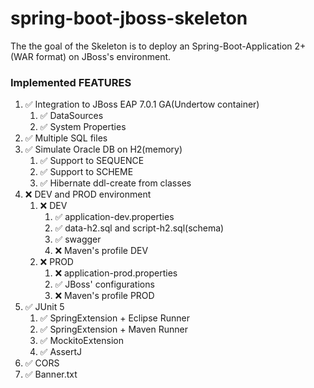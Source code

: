 # spring-boot-jboss-skeleton

The the goal of the Skeleton is to deploy an Spring-Boot-Application 2+ (WAR format) on JBoss's environment.

### Implemented FEATURES

1. ✅ Integration to JBoss EAP 7.0.1 GA(Undertow container)
	1. ✅ DataSources
	1. ✅ System Properties
1. ✅ Multiple SQL files
1. ✅ Simulate Oracle DB on H2(memory)
    1. ✅ Support to SEQUENCE
    1. ✅ Support to SCHEME
	1. ✅ Hibernate ddl-create from classes
1. ❌ DEV and PROD environment
    1. ❌ DEV
		1. ✅ application-dev.properties
		1. ✅ data-h2.sql and script-h2.sql(schema)
		1. ✅ swagger
		1. ❌ Maven's profile DEV
	1. ❌ PROD
		1. ❌ application-prod.properties
		1. ✅ JBoss' configurations		
		1. ❌ Maven's profile PROD
1. ✅ JUnit 5
	1. ✅ SpringExtension + Eclipse Runner
	1. ✅ SpringExtension + Maven Runner
	1. ✅ MockitoExtension
	1. ✅ AssertJ
1. ✅ CORS
1. ✅ Banner.txt